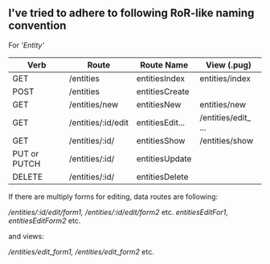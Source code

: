 ## I've tried to adhere to following RoR-like naming convention

For *'Entity'*

Verb | Route | Route Name | View (.pug)
-----|-------|------------|-----
GET  | /entities | entitiesIndex | entities/index
POST | /entities | entitiesCreate |
GET  | /entities/new | entitiesNew | entities/new
GET  | /entities/:id/edit | entitiesEdit... | /entities/edit_ ...
GET  | /entities/:id/ | entitiesShow | /entities/show
PUT or PUTCH | /entities/:id/ | entitiesUpdate |
DELETE | /entities/:id/ | entitiesDelete |


If there are multiply forms for editing, data routes are following:

*/entities/:id/edit/form1, /entities/:id/edit/form2* etc.
*entitiesEditFor1, entitiesEditForm2* etc.


and views:

*/entities/edit_form1, /entities/edit_form2*  etc.
